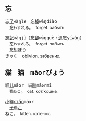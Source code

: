 ## <span lang=zh-tw>忘</span>　
忘[了]()<samp>wàŋle</samp>　忘[掉]()<samp>wàŋdiào</samp>   
　忘`わす`れる。　forget.&nbsp;забыть   

忘[記]()<samp>wàŋjì</samp>（忘[卻]()<samp>wàŋquè</samp>・[遗]()忘<samp>yíwàŋ</samp>）  
　忘`わす`れる。　forget.&nbsp;забыть  
　忘[却]()<kbd>ぼう<br>きゃく</kbd>　oblivion.&nbsp;забвение.


 
## <span lang=zh-tw>貓　猫　<samp>māor</samp></span><kbd>びょう</kbd>

貓[儿]()<samp>māor</samp>　貓[咪]()<samp>māormī</samp>   
　猫`ねこ`。　cat.&nbsp;кот/кошка.   

[小]()貓<samp>[xiǎo]()māor</samp>   
　[子]()猫<kbd>[こ]()<br>ねこ</kbd>。　kitten.&nbsp;котенок.
